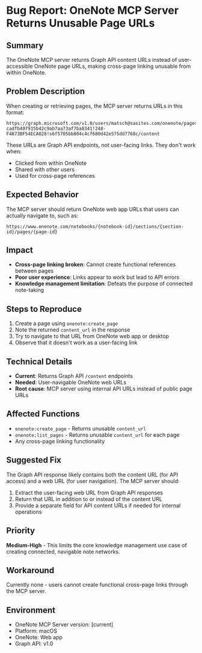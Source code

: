# Bug Report: OneNote MCP Server Returns Unusable Page URLs

## Summary
The OneNote MCP server returns Graph API content URLs instead of user-accessible OneNote page URLs, making cross-page linking unusable from within OneNote.

## Problem Description
When creating or retrieving pages, the MCP server returns URLs in this format:
```
https://graph.microsoft.com/v1.0/users/matsch@sasites.com/onenote/pages/0-cadfb407915b42c9ab7aa73af7ba8341!248-F4873BF54ECA028!s6f5705bb804c4cf680d42e575dd7768c/content
```

These URLs are Graph API endpoints, not user-facing links. They don't work when:
- Clicked from within OneNote
- Shared with other users
- Used for cross-page references

## Expected Behavior
The MCP server should return OneNote web app URLs that users can actually navigate to, such as:
```
https://www.onenote.com/notebooks/{notebook-id}/sections/{section-id}/pages/{page-id}
```

## Impact
- **Cross-page linking broken**: Cannot create functional references between pages
- **Poor user experience**: Links appear to work but lead to API errors
- **Knowledge management limitation**: Defeats the purpose of connected note-taking

## Steps to Reproduce
1. Create a page using `onenote:create_page`
2. Note the returned `content_url` in the response
3. Try to navigate to that URL from OneNote web app or desktop
4. Observe that it doesn't work as a user-facing link

## Technical Details
- **Current**: Returns Graph API `/content` endpoints
- **Needed**: User-navigable OneNote web URLs
- **Root cause**: MCP server using internal API URLs instead of public page URLs

## Affected Functions
- `onenote:create_page` - Returns unusable `content_url`
- `onenote:list_pages` - Returns unusable `content_url` for each page
- Any cross-page linking functionality

## Suggested Fix
The Graph API response likely contains both the content URL (for API access) and a web URL (for user navigation). The MCP server should:
1. Extract the user-facing web URL from Graph API responses
2. Return that URL in addition to or instead of the content URL
3. Provide a separate field for API content URLs if needed for internal operations

## Priority
**Medium-High** - This limits the core knowledge management use case of creating connected, navigable note networks.

## Workaround
Currently none - users cannot create functional cross-page links through the MCP server.

## Environment
- OneNote MCP Server version: [current]
- Platform: macOS
- OneNote: Web app
- Graph API: v1.0